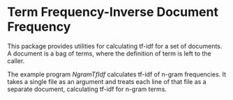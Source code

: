 Term Frequency-Inverse Document Frequency
=========================================

This package provides utilities for calculating tf-idf for a set of documents.
A document is a bag of terms, where the definition of term is left to the caller.

The example program *NgramTfIdf* calculates tf-idf of n-gram frequencies.
It takes a single file as an argument and treats each line of that file as a separate document, calculating tf-idf for
n-gram terms.
